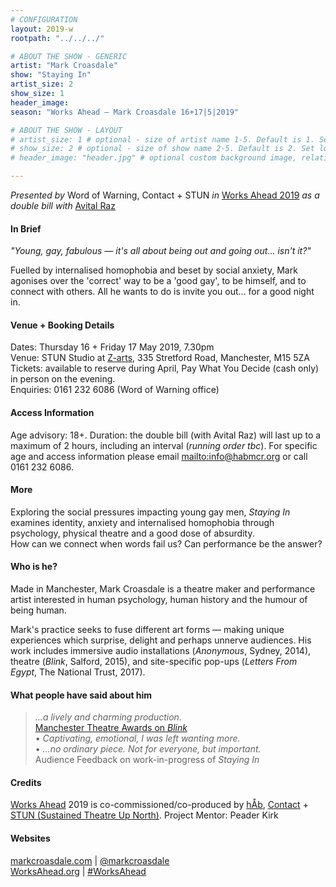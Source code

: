 ```yaml
---
# CONFIGURATION
layout: 2019-w
rootpath: "../../../"

# ABOUT THE SHOW - GENERIC
artist: "Mark Croasdale"
show: "Staying In"
artist_size: 2
show_size: 1
header_image:
season: "Works Ahead — Mark Croasdale 16+17|5|2019"

# ABOUT THE SHOW - LAYOUT
# artist_size: 1 # optional - size of artist name 1-5. Default is 1. Set longer names to lower values
# show_size: 2 # optional - size of show name 2-5. Default is 2. Set longer names to lower values
# header_image: "header.jpg" # optional custom background image, relative to current page

---
```

*Presented by* Word of Warning, Contact + STUN *in* [Works Ahead 2019](/current/2019-worksahead) *as a double bill with* [Avital Raz](/current/2019-worksahead/raz)               
         
#### In Brief        
*"Young, gay, fabulous — it's all about being out and going out… isn't it?"*         
        
Fuelled by internalised homophobia and beset by social anxiety, Mark agonises over the 'correct' way to be a 'good gay', to be himself, and to connect with others. All he wants to do is invite you out… for a good night in.   
        
#### Venue + Booking Details        
Dates: Thursday 16 + Friday 17 May 2019, 7.30pm         
Venue: STUN Studio at <a href="http://www.z-arts.org/about-us/getting-here" target="_blank">Z-arts</a>, 335 Stretford Road, Manchester, M15 5ZA         
Tickets: available to reserve during April, Pay What You Decide (cash only) in person on the evening.            
Enquiries: 0161 232 6086 (Word of Warning office)           
        
#### Access Information        
Age advisory: 18+. Duration: the double bill (with Avital Raz) will last up to a maximum of 2 hours, including an interval (*running order tbc*). For specific age and access information please email <mailto:info@habmcr.org> or call 0161 232 6086.           
           
#### More              
Exploring the social pressures impacting young gay men, *Staying In* examines identity, anxiety and internalised homophobia through psychology, physical theatre and a good dose of absurdity.<br>How can we connect when words fail us? Can performance be the answer?       
          
#### Who is he?             
Made in Manchester, Mark Croasdale is a theatre maker and performance artist interested in human psychology, human history and the humour of being human.         
        
Mark's practice seeks to fuse different art forms — making unique experiences which surprise, delight and perhaps unnerve audiences. His work includes immersive audio installations (*Anonymous*, Sydney, 2014), theatre (*Blink*, Salford, 2015), and site-specific pop-ups (*Letters From Egypt*, The National Trust, 2017).        
        
#### What people have said about him        
>*…a lively and charming production.*<br><a href="http://www.manchestertheatreawards.com/reviews/813-blink-the-salford-arts-theatre-sal" target="_blank">Manchester Theatre Awards on *Blink*</a>           
>• *Captivating, emotional, I was left wanting more.*<br>• *…no ordinary piece. Not for everyone, but important.*<br>Audience Feedback on work-in-progress of *Staying In*          
          
#### Credits         
[Works Ahead](/hab/worksahead) 2019 is co-commissioned/co-produced by [hÅb](/hab), <a href="http://contactmcr.com" target="_blank">Contact</a> + <a href="http://stunlive.com" target="_blank">STUN (Sustained Theatre Up North)</a>. Project Mentor: Peader Kirk        
        
#### Websites         
<a href="http://markcroasdale.com/staying-in" target="_blank">markcroasdale.com</a> | <a href="http://twitter.com/markcroasdale" target="_blank">@markcroasdale</a><br><a href="http://worksahead.org" target="_blank">WorksAhead.org</a> | <a href="http://twitter.com/hashtag/WorksAhead" target="_blank">#WorksAhead</a>
